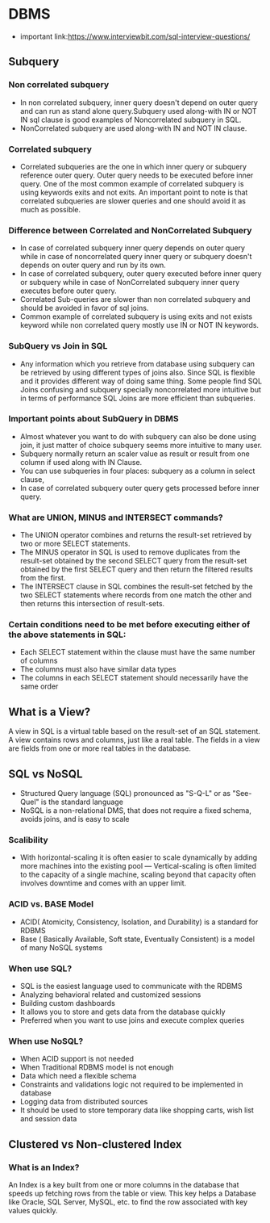 # DBMS
* important link:https://www.interviewbit.com/sql-interview-questions/
## Subquery
### Non correlated subquery
* In non correlated subquery, inner query doesn't depend on outer query and can run as stand alone query.Subquery used along-with IN or NOT IN sql clause is good examples of Noncorrelated subquery in SQL.
* NonCorrelated subquery are used along-with IN and NOT IN clause.
### Correlated subquery
* Correlated subqueries are the one in which inner query or subquery reference outer query. Outer query needs to be executed before inner query. One of the most common example of correlated subquery is using keywords exits and not exits. An important point to note is that correlated subqueries are slower queries and one should avoid it as much as possible.
### Difference between Correlated and NonCorrelated Subquery
* In case of correlated subquery inner query depends on outer query while in case of noncorrelated query inner query or subquery doesn't depends on outer query and run by its own.
* In case of correlated subquery, outer query executed before inner query or subquery while in case of NonCorrelated subquery inner query executes before outer query.
* Correlated Sub-queries are slower than non correlated subquery and should be avoided in favor of sql joins.
* Common example of correlated subquery is using exits and not exists keyword while non correlated query mostly use IN or NOT IN keywords.
### SubQuery vs Join in SQL
* Any information which you retrieve from database using subquery can be retrieved by using different types of joins also. Since SQL is flexible and it provides different way of doing same thing. Some people find SQL Joins confusing and subquery specially noncorrelated more intuitive but in terms of performance SQL Joins are more efficient than subqueries.
### Important points about SubQuery in DBMS
* Almost whatever you want to do with subquery can also be done using join, it just matter of choice
subquery seems more intuitive to many user.
* Subquery normally return an scaler value as result or result from one column if used along with
IN Clause.
* You can use subqueries in four places: subquery as a column in select clause,
* In case of correlated subquery outer query gets processed before inner query.

### What are UNION, MINUS and INTERSECT commands?
* The UNION operator combines and returns the result-set retrieved by two or more SELECT statements.
* The MINUS operator in SQL is used to remove duplicates from the result-set obtained by the second SELECT query from the result-set obtained by the first SELECT query and then return the filtered results from the first.
* The INTERSECT clause in SQL combines the result-set fetched by the two SELECT statements where records from one match the other and then returns this intersection of result-sets.

### Certain conditions need to be met before executing either of the above statements in SQL:
* Each SELECT statement within the clause must have the same number of columns
* The columns must also have similar data types
* The columns in each SELECT statement should necessarily have the same order

## What is a View?
A view in SQL is a virtual table based on the result-set of an SQL statement. A view contains rows and columns, just like a real table. The fields in a view are fields from one or more real tables in the database.

## SQL vs NoSQL
* Structured Query language (SQL) pronounced as "S-Q-L" or as "See-Quel" is the standard language
* NoSQL is a non-relational DMS, that does not require a fixed schema, avoids joins, and is easy to scale

### Scalibility
* With horizontal-scaling it is often easier to scale dynamically by adding more machines into the existing pool — Vertical-scaling is often limited to the capacity of a single machine, scaling beyond that capacity often involves downtime and comes with an upper limit.

### ACID vs. BASE Model
* ACID( Atomicity, Consistency, Isolation, and Durability) is a standard for RDBMS
* Base ( Basically Available, Soft state, Eventually Consistent) is a model of many NoSQL systems

### When use SQL?
* SQL is the easiest language used to communicate with the RDBMS
* Analyzing behavioral related and customized sessions
* Building custom dashboards
* It allows you to store and gets data from the database quickly
* Preferred when you want to use joins and execute complex queries

### When use NoSQL?
* When ACID support is not needed
* When Traditional RDBMS model is not enough
* Data which need a flexible schema
* Constraints and validations logic not required to be implemented in database
* Logging data from distributed sources
* It should be used to store temporary data like shopping carts, wish list and session data

## Clustered vs Non-clustered Index
### What is an Index?
An Index is a key built from one or more columns in the database that speeds up fetching rows from the table or view. This key helps a Database like Oracle, SQL Server, MySQL, etc. to find the row associated with key values quickly.
